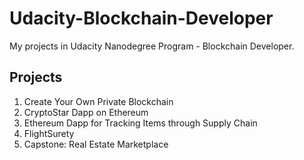 # Udacity-Blockchain-Developer

My projects in Udacity Nanodegree Program - Blockchain Developer.

## Projects

1. Create Your Own Private Blockchain
2. CryptoStar Dapp on Ethereum
3. Ethereum Dapp for Tracking Items through Supply Chain
4. FlightSurety
5. Capstone: Real Estate Marketplace
